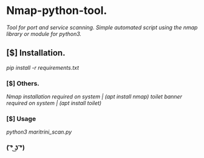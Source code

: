 # Nmap-python-tool.
*Tool for port and service scanning. Simple automated script using the nmap library or module for python3.*
## [$] Installation.
*pip install -r requirements.txt*
### [$] Others.
*Nmap installation required on system | (apt install nmap)*
*toilet banner required on system | (apt install toilet)*
### [$] Usage
*python3 maritrini_scan.py*
### ( ͡° ͜ʖ ͡°)
